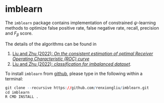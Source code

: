 # imblearn

The `imblearn` package contains implementation of constrained $\psi$-learning methods to optimize false positive rate, false negative rate, recall, 
precision and $F_\beta$ score.

The details of the algorithms can be found in
1. [Liu and Zhu (2022): *On the consistent estimation of optimal Receiver Operating Characteristic (ROC) curve*](https://openreview.net/pdf?id=Ijq1_a6DESm)
2. [Liu and Zhu (2022): *classification for imbalanced dataset*](https://openreview.net/pdf?id=Ijq1_a6DESm).

To install `imblearn` from [github](http://github.com), please type in the following within a terminal:
```R
git clone --recursive https://github.com/renxiongliu/imblearn.git
cd imblearn
R CMD INSTALL .
```
